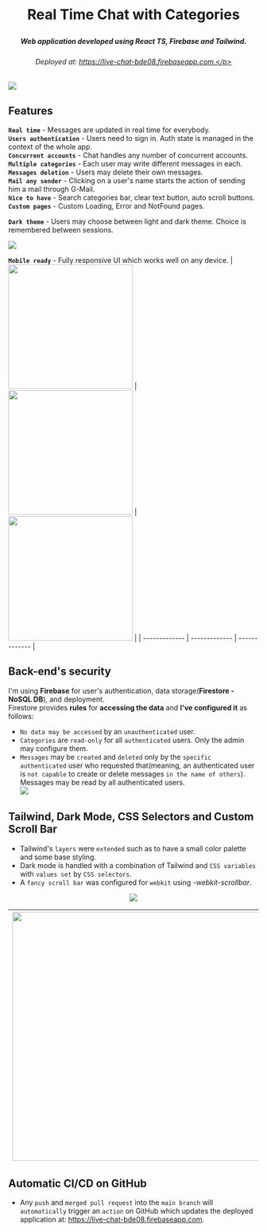 # <p align="center">Real Time Chat with Categories</p>
##### <p align="center">Web application developed using React TS, Firebase and Tailwind.</p>
###### <p align="center">Deployed at: https://live-chat-bde08.firebaseapp.com.</p>  
![](https://user-images.githubusercontent.com/56603839/222463742-902ebdb5-1f0e-4550-a67b-4d9fee5bbd27.png)

## Features
__`Real time`__ - Messages are updated in real time for everybody.  
__`Users authentication`__ - Users need to sign in. Auth state is managed in the context of the whole app.  
__`Concurrent accounts`__ - Chat handles any number of concurrent accounts.  
__`Multiple categories`__ - Each user may write different messages in each.  
__`Messages deletion`__ - Users may delete their own messages.  
__`Mail any sender`__ - Clicking on a user's name starts the action of sending him a mail through G-Mail.  
__`Nice to have`__ - Search categories bar, clear text button, auto scroll buttons.  
__`Custom pages`__ - Custom Loading, Error and NotFound pages.  

__`Dark theme`__ - Users may choose between light and dark theme. Choice is remembered between sessions. 
<p><img src="https://user-images.githubusercontent.com/56603839/222463807-e6f018c3-8a91-4d85-9731-82c8d562848a.png"></p>

__`Mobile ready`__ - Fully responsive UI which works well on any device.
| <img src="https://user-images.githubusercontent.com/56603839/222474049-9ba21d08-9007-4266-84d9-91e1deae30a6.jpg" width="250"> | <img src="https://user-images.githubusercontent.com/56603839/222473022-4018923b-b12e-474c-ae3b-0809898599c3.jpg" width="250"> | <img src="https://user-images.githubusercontent.com/56603839/222473029-5a3529d4-a4c4-428f-bdd1-8ff85a772fab.jpg" width="250"> |
| ------------- | ------------- | ------------- |

## Back-end's security
I'm using __Firebase__ for user's authentication, data storage(__Firestore - NoSQL DB__), and deployment.  
Firestore provides __rules__ for __accessing the data__ and __I've configured it__ as follows:
* `No data may be accessed` by an `unauthenticated` user.  
* `Categories` are `read-only` for all `authenticated` users. Only the admin may configure them.  
* `Messages` may be `created` and `deleted` only by the `specific authenticated` user who requested that(meaning, an authenticated user is `not capable` to create or delete messages `in the name of others`). Messages may be read by all authenticated users.  
![](https://user-images.githubusercontent.com/56603839/222740461-be504505-2039-4a9b-8c7c-990ff2807258.png)

## Tailwind, Dark Mode, CSS Selectors and Custom Scroll Bar
* Tailwind's `layers` were `extended` such as to have a small color palette and some base styling.  
* Dark mode is handled with a combination of Tailwind and `CSS variables` with `values set` by `CSS selectors`.  
* A `fancy scroll bar` was configured for `webkit` using _-webkit-scrollbar_.
<p align="center"><img src="https://user-images.githubusercontent.com/56603839/222751672-6e80fed7-1137-4bd9-a0a1-3386423b80c1.png"></p>

| <img src="https://user-images.githubusercontent.com/56603839/222753815-dd44bdcf-2413-422c-9e44-17b8981e2621.png" width="500"> | <img src="https://user-images.githubusercontent.com/56603839/222753867-43710cd4-49ae-4954-b71d-059b1707ea71.png" width="500"> |
| ------------- | ------------- |  

## Automatic CI/CD on GitHub
* Any `push` and `merged pull request` into the `main branch` will `automatically` trigger an `action` on GitHub which updates the deployed application at: https://live-chat-bde08.firebaseapp.com.
